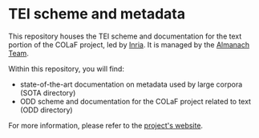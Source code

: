 # TEI scheme and metadata

This repository houses the TEI scheme and documentation for the text portion of the COLaF project, led by [Inria](https://www.inria.fr/fr). It is managed by the [Almanach Team](https://almanach.inria.fr/index-en.html). 

Within this repository, you will find:

- state-of-the-art documentation on metadata used by large corpora (SOTA directory)
- ODD scheme and documentation for the COLaF project related to text (ODD directory)


For more information, please refer to the [project's website](https://colaf.huma-num.fr/).
